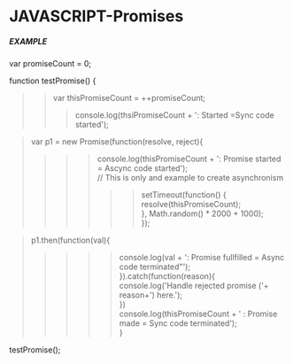 # JAVASCRIPT-Promises

##### EXAMPLE

var promiseCount = 0; <br>

function testPromise() { <br>
>>var thisPromiseCount = ++promiseCount; <br>
>>>console.log(thsiPromiseCount + ': Started =Sync code started'); <br>
  
>var p1 = new Promise(function(resolve, reject){ <br>
>>>>console.log(thisPromiseCount + ': Promise started = Ascync code started'); <br>
    // This is only and example to create asynchronism <br>
>>>>>>setTimeout(function() { <br>
>>>>>>resolve(thisPromiseCount);  <br>
>>>>}, Math.random() * 2000 + 1000); <br>
>}); <br>
  
>p1.then(function(val){ <br>
>>>>>console.log(val + ': Promise fullfilled = Async code terminated"'); <br>
>>}).catch(function(reason){ <br>
>>>>>console.log('Handle rejected promise ('+ reason+') here.'); <br>
>>}) <br>
>>>>>console.log(thisPromiseCount + ' : Promise made = Sync code terminated'); <br>
>} <br>

testPromise(); <br>
